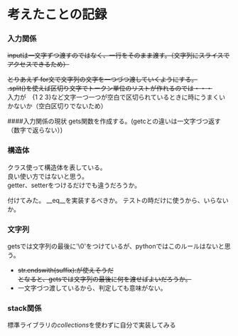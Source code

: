 # 考えたことの記録

### 入力関係
~~inputは一文字ずつ渡すのではなく、一行をそのまま渡す。（文字列にスライスでアクセスできるため）~~  
  
~~とりあえず for文で文字列の文字を一つづつ渡していくようにする。~~   
~~.split()を使えば区切り文字でトークン単位のリストが作れるのでは・・・~~  
入力が　{1 2 3}など文字一つ一つが空白で区切られているときに時にうまくいかないか（空白区切りでないため）

####入力関係の現状
gets関数を作成する。(getcとの違いは一文字づつ返す（数字で返らない）)

### 構造体
クラス使って構造体を表している。  
良い使い方ではないと思う。  
getter、setterをつけるだけでも違うだろうか。

付けてみた。
__eq__を実装するべきか。
テストの時だけに使うから、いらないか。

### 文字列
getsでは文字列の最後に'\0'をつけているが、pythonではこのルールはないと思う。
- ~~str.endswith(suffix):が使えそうだ~~  
~~となると、getsでは文字列の最後に何を渡せばよいだろうか。~~  
- 一文字づつ渡しているから、判定しても意味がない。

### stack関係
標準ライブラリの*collections*を使わずに自分で実装してみる